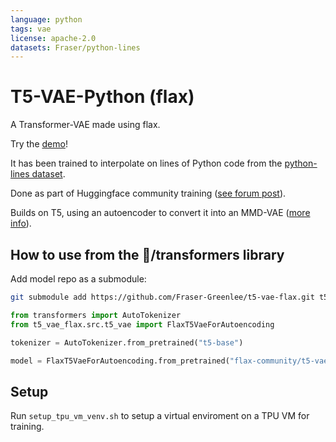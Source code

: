 ```yaml
---
language: python
tags: vae
license: apache-2.0
datasets: Fraser/python-lines
---
```


# T5-VAE-Python (flax)

A Transformer-VAE made using flax.

Try the [demo](https://huggingface.co/spaces/flax-community/t5-vae)!

It has been trained to interpolate on lines of Python code from the [python-lines dataset](https://huggingface.co/datasets/Fraser/python-lines).

Done as part of Huggingface community training ([see forum post](https://discuss.huggingface.co/t/train-a-vae-to-interpolate-on-english-sentences/7548)).

Builds on T5, using an autoencoder to convert it into an MMD-VAE ([more info](http://fras.uk/ml/large%20prior-free%20models/transformer-vae/2020/08/13/Transformers-as-Variational-Autoencoders.html)).

## How to use from the 🤗/transformers library

Add model repo as a submodule:
```bash
git submodule add https://github.com/Fraser-Greenlee/t5-vae-flax.git t5_vae_flax
```

```python
from transformers import AutoTokenizer
from t5_vae_flax.src.t5_vae import FlaxT5VaeForAutoencoding

tokenizer = AutoTokenizer.from_pretrained("t5-base")

model = FlaxT5VaeForAutoencoding.from_pretrained("flax-community/t5-vae-python")
```

## Setup

Run `setup_tpu_vm_venv.sh` to setup a virtual enviroment on a TPU VM for training.

